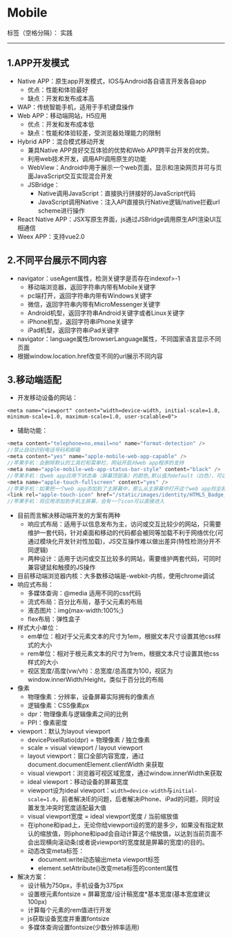 ﻿# Mobile

标签（空格分隔）： 实践

---

## 1.APP开发模式
- Native APP：原生app开发模式，IOS与Android各自语言开发各自app
  - 优点：性能和体验最好
  - 缺点：开发和发布成本高
- WAP：传统智能手机，适用于手机键盘操作
- Web APP：移动端网站，H5应用
  - 优点：开发和发布成本低
  - 缺点：性能和体验较差，受浏览器处理能力的限制
- Hybrid APP：混合模式移动开发
  - 兼具Native APP良好交互体验的优势和Web APP跨平台开发的优势。
  - 利用web技术开发，调用API调用原生的功能
  - WebView：Android中用于展示一个web页面，显示和渲染网页并可与页面JavaScript交互实现混合开发
  - JSBridge：
    - Native调用JavaScript：直接执行拼接好的JavaScript代码
    - JavaScript调用Native：注入API直接执行Native逻辑/native拦截url scheme进行操作
- React Native APP：JSX写原生界面，js通过JSBridge调用原生API渲染UI互相通信
- Weex APP：支持vue2.0


## 2.不同平台展示不同内容
- navigator：useAgent属性，检测关键字是否存在indexof>-1
  - 移动端浏览器，返回字符串内带有Mobile关键字
  - pc端打开，返回字符串内带有Windows关键字
  - 微信，返回字符串内带有MicroMessenger关键字
  - Android机型，返回字符串Android关键字或者Linux关键字
  - iPhone机型，返回字符串iPhone关键字
  - iPad机型，返回字符串iPad关键字
- navigator：language属性/browserLanguage属性，不同国家语言显示不同页面
- 根据window.location.href改变不同的url展示不同内容



## 3.移动端适配
- 开发移动设备的网站：
```
<meta name="viewport" content="width=device-width, initial-scale=1.0, minimum-scale=1.0, maximum-scale=1.0, user-scalable=0">
```
- 辅助功能：
``` javascript
<meta content="telephone=no,email=no" name="format-detection" />
//禁止自动识别电话号码和邮箱
<meta content="yes" name="apple-mobile-web-app-capable" />
//苹果手机：会删除默认的工具栏和菜单栏，网站开启对web app程序的支持
<meta name="apple-mobile-web-app-status-bar-style" content="black" />
//苹果手机：在web app应用下状态条（屏幕顶部条）的颜色,默认值为default（白色），可以定为black（黑色）和black-translucent（灰色半透明）。
<meta name="apple-touch-fullscreen" content="yes" />
//苹果手机：如果把一个web app添加到了主屏幕中，那么从主屏幕中打开这个web app则全屏显示
<link rel="apple-touch-icon" href="/static/images/identity/HTML5_Badge_64.png" />
//苹果手机：将应用添加到手机主屏幕，会有一个icon可以直接进入
```
- 目前而言解决移动端开发的方案有两种
  - 响应式布局：适用于以信息发布为主，访问或交互比较少的网站，只需要维护一套代码，针对桌面和移动的代码都会被同等加载不利于网络优化(可通过模块化开发针对性加载)，JS交互操作难以做出差异(特性检测分开不同逻辑)
  - 两种设计：适用于访问或交互比较多的网站，需要维护两套代码，可同时兼容键鼠和触摸的JS操作
- 目前移动端浏览器内核：大多数移动端是-webkit-内核，使用chrome调试
- 响应式布局：
  - 多媒体查询：@media 适用不同的css代码
  - 流式布局：百分比布局，基于父元素的布局
  - 液态图片：img{max-width:100%;}
  - flex布局：弹性盒子
- 样式大小单位：
  - em单位：相对于父元素文本的尺寸为1em，根据文本尺寸设置其他css样式的大小
  - rem单位：相对于根元素文本的尺寸为1rem，根据文本尺寸设置其他css样式的大小
  - 视区宽度/高度(vw/vh)：总宽度/总高度为100，视区为window.innerWidth/Height，类似于百分比的布局
- 像素
  - 物理像素：分辨率，设备屏幕实际拥有的像素点
  - 逻辑像素：CSS像素px
  - dpr：物理像素与逻辑像素之间的比例
  - PPI：像素密度
- viewport：默认为layout viewport
  - devicePixelRatio(dpr) = 物理像素 / 独立像素
  - scale = visual viewport / layout viewport
  - layout viewport：窗口全部内容宽度，通过 document.documentElement.clientWidth 来获取
  - visual viewport：浏览器可视区域宽度，通过window.innerWidth来获取
  - ideal viewport：移动设备的屏幕宽度
  - viewport设为ideal viewport：`width=device-width`与`initial-scale=1.0`，前者解决IE的问题，后者解决iPhone、iPad的问题，同时设置发生冲突时宽度适配最大值
  - visual viewport宽度 = ideal viewport宽度  / 当前缩放值
  - 在iphone和ipad上，无论你给viewport设的宽的是多少，如果没有指定默认的缩放值，则iphone和ipad会自动计算这个缩放值，以达到当前页面不会出现横向滚动条(或者说viewport的宽度就是屏幕的宽度)的目的。
  - 动态改变meta标签：
     - document.write动态输出meta viewport标签
     - element.setAttribute()改变meta标签的content属性
- 解决方案：
  - 设计稿为750px，手机设备为375px
  - 设置根元素fontsize = 屏幕宽度/设计稿宽度*基本宽度(基本宽度建议100px)
  - 计算每个元素的rem值进行开发
  - js获取设备宽度并重置fontsize
  - 多媒体查询设置fontsize(少数分辨率适用)